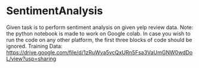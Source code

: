 # SentimentAnalysis
Given task is to perform sentiment analysis on given yelp review data.
Note: the python notebook is made to work on Google colab. In case you wish to run the code on any other platform, the first three blocks of code should be ignored.
Training Data: https://drive.google.com/file/d/1zRuWva5vcQxURn5Fsa3VaUmGNW0wdDoL/view?usp=sharing
